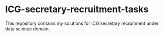 # ICG-secretary-recruitment-tasks
This repository contains my solutions for ICG secretary recruitment under data science domain.
